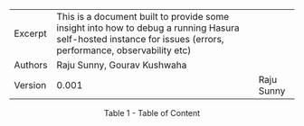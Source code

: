 |         |                                                                                                                                                              |            |
| ------- | ------------------------------------------------------------------------------------------------------------------------------------------------------------ | ---------- |
| Excerpt | This is a document built to provide some insight into how to debug a running Hasura self-hosted instance for issues (errors, performance, observability etc) |            |
| Authors | Raju Sunny, Gourav Kushwaha                                                                                                                                  |            |
| Version | 0.001                                                                                                                                                   | Raju Sunny |
<p align = "center">Table 1 - Table of Content</p>

